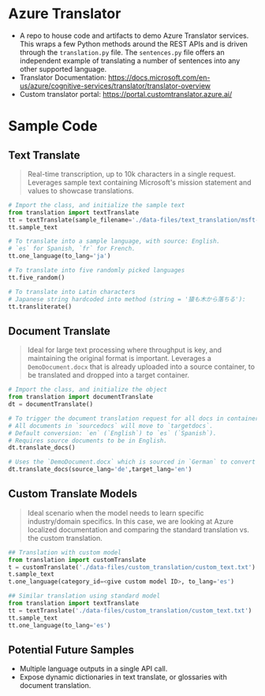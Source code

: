 # Azure Translator
- A repo to house code and artifacts to demo Azure Translator services. This wraps a few Python methods around
  the REST APIs and is driven through the `translation.py` file. The `sentences.py` file offers an independent
  example of translating a number of sentences into any other supported language.
- Translator Documentation: https://docs.microsoft.com/en-us/azure/cognitive-services/translator/translator-overview
- Custom translator portal: https://portal.customtranslator.azure.ai/

# Sample Code
## Text Translate
> Real-time transcription, up to 10k characters in a single request. Leverages sample text containing
Microsoft's mission statement and values to showcase translations.

```python
# Import the class, and initialize the sample text
from translation import textTranslate
tt = textTranslate(sample_filename='./data-files/text_translation/msft-values.txt')
tt.sample_text
```

```python
# To translate into a sample language, with source: English.
# `es` for Spanish, `fr` for French.
tt.one_language(to_lang='ja')
```

```python
# To translate into five randomly picked languages
tt.five_random()
```

```python
# To translate into Latin characters
# Japanese string hardcoded into method (string = '猿も木から落ちる'):
tt.transliterate()
```

## Document Translate
> Ideal for large text processing where throughput is key, and maintaining the original format is important.
Leverages a `DemoDocument.docx` that is already uploaded into a source container, to be translated and dropped into
a target container.

```python
# Import the class, and initialize the object
from translation import documentTranslate
dt = documentTranslate()
```

```python
# To trigger the document translation request for all docs in container
# All documents in `sourcedocs` will move to `targetdocs`.
# Default conversion: `en` (`English`) to `es` (`Spanish`).
# Requires source documents to be in English.
dt.translate_docs()
```

```python
# Uses the `DemoDocument.docx` which is sourced in `German` to convert to `English`.
dt.translate_docs(source_lang='de',target_lang='en')
```


## Custom Translate Models
> Ideal scenario when the model needs to learn specific industry/domain specifics. In this case, we are
looking at Azure localized documentation and comparing the standard translation vs. the custom translation.

```python
## Translation with custom model
from translation import customTranslate
t = customTranslate('./data-files/custom_translation/custom_text.txt')
t.sample_text
t.one_language(category_id=<give custom model ID>, to_lang='es')
```

```python
## Similar translation using standard model
from translation import textTranslate
tt = textTranslate('./data-files/custom_translation/custom_text.txt')
tt.sample_text
tt.one_language(to_lang='es')
```

## Potential Future Samples
- Multiple language outputs in a single API call.
- Expose dynamic dictionaries in text translate, or glossaries with document translation.
